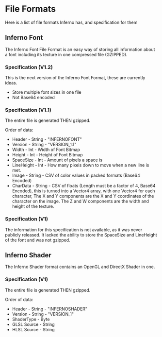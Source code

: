 # File Formats
Here is a list of file formats Inferno has, and specification for them

## Inferno Font
The Inferno Font File Format is an easy way of storing all information about a font including its texture in one compressed file (GZIPPED).

### Specification (V1.2)
This is the next version of the Inferno Font Format, these are currently ideas.

- Store multiple font sizes in one file
- Not Base64 encoded

### Specification (V1.1)
The entire file is generated THEN gzipped.

Order of data:
- Header - String - "INFERNOFONT"
- Version - String - "VERSION_1.1"
- Width - Int - Width of Font Bitmap
- Height - Int - Height of Font Bitmap
- SpaceSize - Int - Amount of pixels a space is
- LineHeight - Int - How many pixels down to move when a new line is met.
- Image - String - CSV of color values in packed formats (Base64 Encoded)
- CharData - String - CSV of floats (Length must be a factor of 4, Base64 Encoded), this is turned into a Vector4 array, with one Vector4 for each character, The X and Y components are the X and Y coordinates of the character on the image. The Z and W components are the width and height of the texture.

### Specification (V1)
The information for this specification is not available, as it was never publicly released. It lacked the ability to store the SpaceSize and LineHeight of the font and was not gzipped.

## Inferno Shader
The Inferno Shader format contains an OpenGL and DirectX Shader in one.

### Specification (V1)
The entire file is generated THEN gzipped.

Order of data:
- Header - String - "INFERNOSHADER"
- Version - String - "VERSION_1"
- ShaderType - Byte
- GLSL Source - String
- HLSL Source - String
